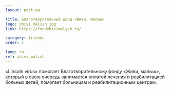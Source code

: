 ```yaml
---
layout: post-ea

title: Благотворительный фонд «Живи, малыш»
logo: zhivi_malish.jpg
link: https://fondzhivimalysh.ru/

category: friends
order: 1

lang: ru
ref: zhivi_malish
---
```


«Lincoln virus» помогает Благотворительному фонду «Живи, малыш», который в свою очередь занимается оплатой лечения и реабилитацией больных детей, помогает больницам и реабилитационным центрам.